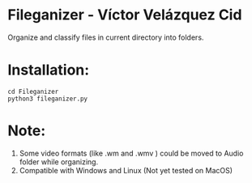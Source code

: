 # Fileganizer - Víctor Velázquez Cid
Organize and classify files in current directory into folders.

# Installation:
```
cd Fileganizer
python3 fileganizer.py
```
# Note:
1. Some video formats (like .wm and .wmv ) could be moved to Audio folder while organizing.
2. Compatible with Windows and Linux (Not yet tested on MacOS)